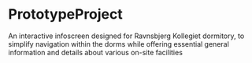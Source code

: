 # PrototypeProject
An interactive infoscreen designed for Ravnsbjerg Kollegiet dormitory, to simplify navigation within the dorms while offering essential general information and details about various on-site facilities
